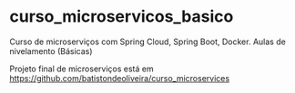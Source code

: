 # curso_microservicos_basico
Curso de microserviços com Spring Cloud, Spring Boot, Docker. Aulas de nivelamento (Básicas)

Projeto final de microserviços está em https://github.com/batistondeoliveira/curso_microservices
